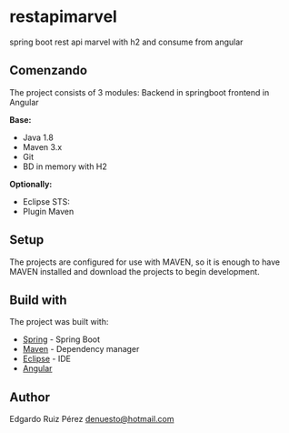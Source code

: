 # restapimarvel
spring boot rest api marvel with h2 and consume from angular

## Comenzando 
The project consists of 3 modules:
Backend in springboot 
frontend in Angular

**Base:**

* Java 1.8
* Maven 3.x
* Git
* BD in memory with H2

**Optionally:**

* Eclipse STS:
* Plugin Maven


## Setup

The projects are configured for use with MAVEN, so it is enough to have MAVEN installed and download the projects to begin development.


## Build with

The project was built with:

* [Spring](https://spring.io/) - Spring Boot
* [Maven](https://maven.apache.org/) - Dependency manager
* [Eclipse](https://www.eclipse.org/) - IDE
* [Angular](https://www.angular.io)


## Author

Edgardo Ruiz Pérez
denuesto@hotmail.com
